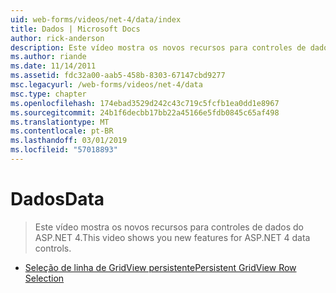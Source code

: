 ```yaml
---
uid: web-forms/videos/net-4/data/index
title: Dados | Microsoft Docs
author: rick-anderson
description: Este vídeo mostra os novos recursos para controles de dados do ASP.NET 4.
ms.author: riande
ms.date: 11/14/2011
ms.assetid: fdc32a00-aab5-458b-8303-67147cbd9277
msc.legacyurl: /web-forms/videos/net-4/data
msc.type: chapter
ms.openlocfilehash: 174ebad3529d242c43c719c5fcfb1ea0dd1e8967
ms.sourcegitcommit: 24b1f6decbb17bb22a45166e5fdb0845c65af498
ms.translationtype: MT
ms.contentlocale: pt-BR
ms.lasthandoff: 03/01/2019
ms.locfileid: "57018893"
---
```

<a name="data"></a><span data-ttu-id="c9a77-103">Dados</span><span class="sxs-lookup"><span data-stu-id="c9a77-103">Data</span></span>
====================
> <span data-ttu-id="c9a77-104">Este vídeo mostra os novos recursos para controles de dados do ASP.NET 4.</span><span class="sxs-lookup"><span data-stu-id="c9a77-104">This video shows you new features for ASP.NET 4 data controls.</span></span>


- [<span data-ttu-id="c9a77-105">Seleção de linha de GridView persistente</span><span class="sxs-lookup"><span data-stu-id="c9a77-105">Persistent GridView Row Selection</span></span>](aspnet-4-quick-hit-persistent-gridview-row-selection.md)
